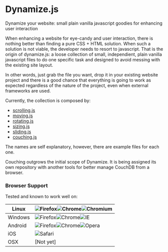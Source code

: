 # Dynamize.js
Dynamize your website: small plain vanilla javascript goodies for enhancing user interaction

When enhancing a website for eye-candy and user interaction, there is nothing better than finding a pure CSS + HTML solution. When such a solution is not viable, the developer needs to resort to javascript. That is the origin of dynamize.js: a loose collection of small, independient, plain vanilla javascript files to do one specific task and designed to avoid messing with the existing site layout.

In other words, just grab the file you want, drop it in your existing website project and there is a good chance that everything is going to work as expected regardless of the nature of the project, even when external frameworks are used. 

Currently, the collection is composed by:

* [scrolling.js](http://j-pel.github.io/dynamize/scrolling.html)
* [moving.js](http://j-pel.github.io/dynamize/moving.html)
* [rotating.js](http://j-pel.github.io/dynamize/rotating.html)
* [sizing.js](http://j-pel.github.io/dynamize/sizing.html)
* [sliding.js](http://j-pel.github.io/dynamize/sliding.html)
* [couching.js](http://j-pel.github.io/dynamize/couching.html)

The names are self explanatory, however, there are example files for each one.

Couching outgrows the initial scope of Dynamize. It is being assigned its own repository with another tools for better manage CouchDB from a browser.

### Browser Support

Tested and known to work well on:

Linux|![Firefox](https://raw.github.com/alrra/browser-logos/master/firefox/firefox_32x32.png)![Chrome](https://raw.github.com/alrra/browser-logos/master/chrome/chrome_32x32.png)![Chromium](https://raw.github.com/alrra/browser-logos/master/chromium/chromium_32x32.png)|
---|---|
Windows|![Firefox](https://raw.github.com/alrra/browser-logos/master/firefox/firefox_32x32.png)![Chrome](https://raw.github.com/alrra/browser-logos/master/chrome/chrome_32x32.png)![IE](https://raw.github.com/alrra/browser-logos/master/internet-explorer/internet-explorer_32x32.png)|
Android|![Firefox](https://raw.github.com/alrra/browser-logos/master/firefox/firefox_32x32.png)![Chrome](https://raw.github.com/alrra/browser-logos/master/chrome/chrome_32x32.png)![Opera](https://raw.github.com/alrra/browser-logos/master/opera/opera_32x32.png)|
iOS|![Safari](https://raw.github.com/alrra/browser-logos/master/safari/safari_32x32.png)|
OSX| [Not yet]|
